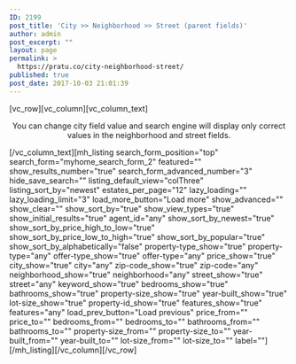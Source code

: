 ```yaml
---
ID: 2199
post_title: 'City >> Neighborhood >> Street (parent fields)'
author: admin
post_excerpt: ""
layout: page
permalink: >
  https://pratu.co/city-neighborhood-street/
published: true
post_date: 2017-10-03 21:01:39
---
```

<p>[vc_row][vc_column][vc_column_text]</p>
<p style="text-align: center;">You can change city field value and search engine will display only correct values in the neighborhood and street fields.</p>
<p>[/vc_column_text][mh_listing search_form_position="top" search_form="myhome_search_form_2" featured="" show_results_number="true" search_form_advanced_number="3" hide_save_search="" listing_default_view="colThree" listing_sort_by="newest" estates_per_page="12" lazy_loading="" lazy_loading_limit="3" load_more_button="Load more" show_advanced="" show_clear="" show_sort_by="true" show_view_types="true" show_initial_results="true" agent_id="any" show_sort_by_newest="true" show_sort_by_price_high_to_low="true" show_sort_by_price_low_to_high="true" show_sort_by_popular="true" show_sort_by_alphabetically="false" property-type_show="true" property-type="any" offer-type_show="true" offer-type="any" price_show="true" city_show="true" city="any" zip-code_show="true" zip-code="any" neighborhood_show="true" neighborhood="any" street_show="true" street="any" keyword_show="true" bedrooms_show="true" bathrooms_show="true" property-size_show="true" year-built_show="true" lot-size_show="true" property-id_show="true" features_show="true" features="any" load_prev_button="Load previous" price_from="" price_to="" bedrooms_from="" bedrooms_to="" bathrooms_from="" bathrooms_to="" property-size_from="" property-size_to="" year-built_from="" year-built_to="" lot-size_from="" lot-size_to="" label=""][/mh_listing][/vc_column][/vc_row]</p>
